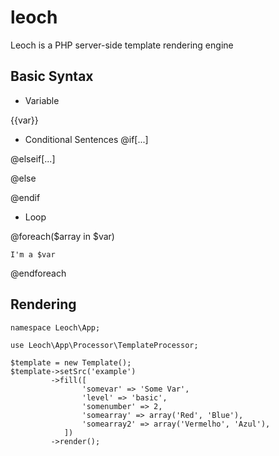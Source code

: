 # leoch
Leoch is a PHP server-side template rendering engine

## Basic Syntax
- Variable

{{var}}

- Conditional Sentences
@if[...]

@elseif[...]

@else

@endif

- Loop

@foreach($array in $var)

    I'm a $var

@endforeach

## Rendering

    namespace Leoch\App;

    use Leoch\App\Processor\TemplateProcessor;

    $template = new Template();
    $template->setSrc('example')
             ->fill([
                    'somevar' => 'Some Var',
                    'level' => 'basic',
                    'somenumber' => 2,
                    'somearray' => array('Red', 'Blue'),
                    'somearray2' => array('Vermelho', 'Azul'),
                ])
             ->render();

